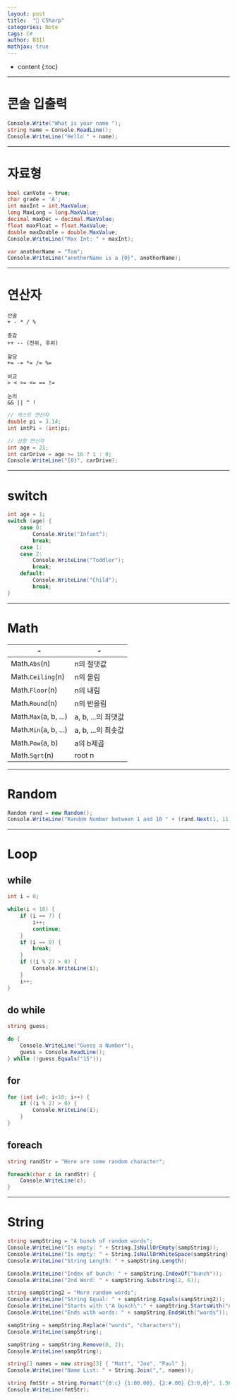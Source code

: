 ```yaml
---
layout: post
title:  "🍇 CSharp"
categories: Note
tags: C#
author: B31l
mathjax: true
---
```




* content
{:toc}
---

# 콘솔 입출력

```csharp
Console.Write("What is your name ");
string name = Console.ReadLine();
Console.WriteLine("Hello " + name);
```

---

# 자료형

```csharp
bool canVote = true;
char grade = 'A';
int maxInt = int.MaxValue;
long MaxLong = long.MaxValue;
decimal maxDec = decimal.MaxValue;
float maxFloat = float.MaxValue;
double maxDouble = double.MaxValue;
Console.WriteLine("Max Int: " + maxInt);

var anotherName = "Tom";
Console.WriteLine("anotherName is a {0}", anotherName);
```

---

# 연산자

```
산술
+ - * / %

증감
++ -- (전위, 후위)

할당
+= -= *= /= %=

비교
> < >= <= == !=

논리
&& || ^ !
```

```csharp
// 캐스트 연산자
double pi = 3.14;
int intPi = (int)pi;
```

```csharp
// 삼항 연산자
int age = 21;
int carDrive = age >= 16 ? 1 : 0;
Console.WriteLine("{0}", carDrive);
```

---

# switch

```csharp
int age = 1;
switch (age) {
    case 0:
        Console.Write("Infant");
        break;
    case 1:
    case 2:
        Console.WriteLine("Toddler");
        break;
    default:
        Console.WriteLine("Child");
        break;
}
```

---

# Math

| -                     | -                  |
| --------------------- | ------------------ |
| Math.`Abs`(n)         | n의 절댓값         |
| Math.`Ceiling`(n)     | n의 올림           |
| Math.`Floor`(n)       | n의 내림           |
| Math.`Round`(n)       | n의 반올림         |
| Math.`Max`(a, b, ...) | a, b, ...의 최댓값 |
| Math.`Min`(a, b, ...) | a, b, ...의 최솟값 |
| Math.`Pow`(a, b)      | a의 b제곱          |
| Math.`Sqrt`(n)        | root n             |

---

# Random

```csharp
Random rand = new Random();
Console.WriteLine("Random Number between 1 and 10 " + (rand.Next(1, 11)));
```

---

# Loop

## while

```csharp
int i = 0;

while(i < 10) {
    if (i == 7) {
        i++;
        continue;
    }
    if (i == 9) {
        break;
    }
    if ((i % 2) > 0) {
        Console.WriteLine(i);
    }
    i++;
}
```

## do while

```csharp
string guess;

do {
    Console.WriteLine("Guess a Number");
    guess = Console.ReadLine();
} while (!guess.Equals("15"));
```

## for

```csharp
for (int i=0; i<10; i++) {
    if ((i % 2) > 0) {
        Console.WriteLine(i);
    }
}
```

## foreach

```csharp
string randStr = "Here are some random character";

foreach(char c in randStr) {
    Console.WriteLine(c);
}
```

---

# String

```csharp
string sampString = "A bunch of random words";
Console.WriteLine("Is empty: " + String.IsNullOrEmpty(sampString));
Console.WriteLine("Is empty: " + String.IsNullOrWhiteSpace(sampString));
Console.WriteLine("String Length: " + sampString.Length);

Console.WriteLine("Index of bunch: " + sampString.IndexOf("bunch"));
Console.WriteLine("2nd Word: " + sampString.Substring(2, 6));

string sampString2 = "More random words";
Console.WriteLine("String Equal: " + sampString.Equals(sampString2));
Console.WriteLine("Starts with \"A bunch\":" + sampString.StartsWith("A bunch"));
Console.WriteLine("Ends with words: " + sampString.EndsWith("words"));

sampString = sampString.Replace("words", "characters");
Console.WriteLine(sampString);

sampString = sampString.Remove(0, 2);
Console.WriteLine(sampString);

string[] names = new string[3] { "Matt", "Joe", "Paul" };
Console.WriteLine("Name List: " + String.Join(",", names));

string fmtStr = String.Format("{0:c} {1:00.00}, {2:#.00} {3:0,0}", 1.56, 15.567, 56, 1000);
Console.WriteLine(fmtStr);
```


